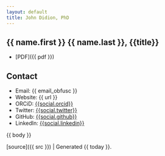 ```yaml
---
layout: default
title: John Didion, PhD
---
```

## {{ name.first }} {{ name.last }}, {{title}} ##

* [PDF]({{ pdf }})

## Contact

* Email: {{ email_obfusc }}
* Website: {{ url }}
* ORCiD: [{{social.orcid}}](http://orcid.org/{{social.orcid}})
* Twitter: [{{social.twitter}}](http://twitter.com/{{social.twitter}})
* GitHub: [{{social.github}}](https://github.com/{{social.github}})
* LinkedIn: [{{social.linkedin}}](https://www.linkedin.com/in/{{social.linkedin}})

{{ body }}

[source]({{ src }}) |
Generated {{ today }}.
